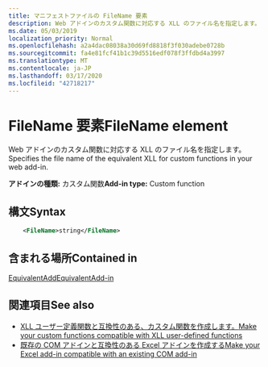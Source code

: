 ```yaml
---
title: マニフェストファイルの FileName 要素
description: Web アドインのカスタム関数に対応する XLL のファイル名を指定します。
ms.date: 05/03/2019
localization_priority: Normal
ms.openlocfilehash: a2a4dac08038a30d69fd8818f3f030adebe0728b
ms.sourcegitcommit: fa4e81fcf41b1c39d5516edf078f3ffdbd4a3997
ms.translationtype: MT
ms.contentlocale: ja-JP
ms.lasthandoff: 03/17/2020
ms.locfileid: "42718217"
---
```

# <a name="filename-element"></a><span data-ttu-id="5e2a6-103">FileName 要素</span><span class="sxs-lookup"><span data-stu-id="5e2a6-103">FileName element</span></span>

<span data-ttu-id="5e2a6-104">Web アドインのカスタム関数に対応する XLL のファイル名を指定します。</span><span class="sxs-lookup"><span data-stu-id="5e2a6-104">Specifies the file name of the equivalent XLL for custom functions in your web add-in.</span></span>

<span data-ttu-id="5e2a6-105">**アドインの種類:** カスタム関数</span><span class="sxs-lookup"><span data-stu-id="5e2a6-105">**Add-in type:** Custom function</span></span>

## <a name="syntax"></a><span data-ttu-id="5e2a6-106">構文</span><span class="sxs-lookup"><span data-stu-id="5e2a6-106">Syntax</span></span>

```XML
    <FileName>string</FileName>  
```

## <a name="contained-in"></a><span data-ttu-id="5e2a6-107">含まれる場所</span><span class="sxs-lookup"><span data-stu-id="5e2a6-107">Contained in</span></span>

[<span data-ttu-id="5e2a6-108">EquivalentAdd</span><span class="sxs-lookup"><span data-stu-id="5e2a6-108">EquivalentAdd-in</span></span>](equivalentaddin.md)


## <a name="see-also"></a><span data-ttu-id="5e2a6-109">関連項目</span><span class="sxs-lookup"><span data-stu-id="5e2a6-109">See also</span></span>

- [<span data-ttu-id="5e2a6-110">XLL ユーザー定義関数と互換性のある、カスタム関数を作成します。</span><span class="sxs-lookup"><span data-stu-id="5e2a6-110">Make your custom functions compatible with XLL user-defined functions</span></span>](../../excel/make-custom-functions-compatible-with-xll-udf.md)
- [<span data-ttu-id="5e2a6-111">既存の COM アドインと互換性のある Excel アドインを作成する</span><span class="sxs-lookup"><span data-stu-id="5e2a6-111">Make your Excel add-in compatible with an existing COM add-in</span></span>](../../develop/make-office-add-in-compatible-with-existing-com-add-in.md)